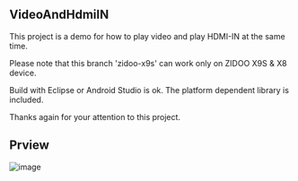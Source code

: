 
## VideoAndHdmiIN

This project is a demo for how to play video and play HDMI-IN at the same time.

Please note that this branch 'zidoo-x9s' can work only on ZIDOO X9S & X8 device. 

Build with Eclipse or Android Studio is ok. The platform dependent library is included.

Thanks again for your attention to this project.                                     

## Prview
![image](https://raw.githubusercontent.com/zidootech/VideoAndHdmiIN/master/video-hdmi_in-webview.jpg)
